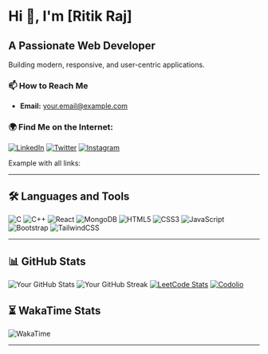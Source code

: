# Hi 👋, I'm [Ritik Raj]

## A Passionate Web Developer
Building modern, responsive, and user-centric applications.


### 📫 How to Reach Me
- **Email:** [your.email@example.com](ritikraj2308@gmail.com)

### 🌍 Find Me on the Internet:
[![LinkedIn](https://img.shields.io/badge/LinkedIn-0A66C2?style=flat&logo=linkedin&logoColor=white)]([your-linkedin-url](https://www.linkedin.com/in/ritikraj23/))
[![Twitter](https://img.shields.io/badge/Twitter-1DA1F2?style=flat&logo=twitter&logoColor=white)]([your-twitter-url](https://x.com/raj_2308))
[![Instagram](https://img.shields.io/badge/Instagram-E4405F?style=flat&logo=instagram&logoColor=white)]([your-instagram-url](https://www.instagram.com/raj_ritik23/))

Example with all links:

---

## 🛠️ Languages and Tools
![C](https://img.shields.io/badge/C-00599C?style=flat&logo=c&logoColor=white)
![C++](https://img.shields.io/badge/C%2B%2B-00599C?style=flat&logo=c%2B%2B&logoColor=white)
![React](https://img.shields.io/badge/React-61DAFB?style=flat&logo=react&logoColor=black)
![MongoDB](https://img.shields.io/badge/MongoDB-47A248?style=flat&logo=mongodb&logoColor=white)
![HTML5](https://img.shields.io/badge/HTML5-E34F26?style=flat&logo=html5&logoColor=white)
![CSS3](https://img.shields.io/badge/CSS3-1572B6?style=flat&logo=css3&logoColor=white)
![JavaScript](https://img.shields.io/badge/JavaScript-F7DF1E?style=flat&logo=javascript&logoColor=black)
![Bootstrap](https://img.shields.io/badge/Bootstrap-7952B3?style=flat&logo=bootstrap&logoColor=white)
![TailwindCSS](https://img.shields.io/badge/Tailwind%20CSS-38B2AC?style=flat&logo=tailwind-css&logoColor=white)



---

## 📊 GitHub Stats
![Your GitHub Stats](https://github-readme-stats.vercel.app/api?username=yourusername&show_icons=true&theme=dark)
![Your GitHub Streak](https://github-readme-streak-stats.herokuapp.com/?user=yourusername&theme=dark)
[![LeetCode Stats](https://leetcard.jacoblin.cool/rajritik?theme=dark&font=Montserrat&ext=heatmap)](https://leetcode.com/rajritik)
[![Codolio](https://img.shields.io/badge/Codolio-222222?style=flat&logo=codeforces&logoColor=white)](https://codolio.com/profile/ritikraj)



## ⏳ WakaTime Stats
![WakaTime](https://github-readme-stats.vercel.app/api/wakatime?username=yourwakatimeusername&theme=dark)

---


